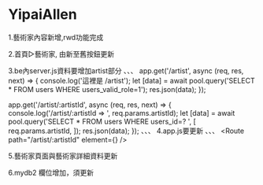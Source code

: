 # YipaiAllen #

1.藝術家內容新增,rwd功能完成

2.首頁▷藝術家, 由新至舊按鈕更新

3.be內server.js資料要增加artist部分
、、、
app.get('/artist', async (req, res, next) => {
  console.log('這裡是 /artist');
  let [data] = await pool.query('SELECT * FROM users WHERE users_valid_role=1');
  res.json(data);
});

app.get('/artist/:artistId', async (req, res, next) => {
  console.log('/artist/:artistId => ', req.params.artistId);
  let [data] = await pool.query('SELECT * FROM users WHERE users_id=? ', [
    req.params.artistId,
  ]);
  res.json(data);
});
、、、
4.app.js要更新
、、、
<Route path="/artist/:artistId" element={<ArtistDetail />} />


5.藝術家頁面與藝術家詳細資料更新

6.mydb2 欄位增加，須更新

